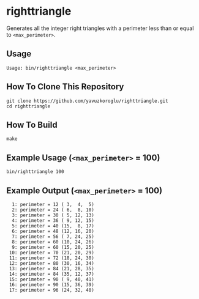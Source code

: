 # righttriangle

Generates all the integer right triangles with a perimeter less than or equal to `<max_perimeter>`.

## Usage

```
Usage: bin/righttriangle <max_perimeter>
```

## How To Clone This Repository

```
git clone https://github.com/yavuzkoroglu/righttriangle.git
cd righttriangle
```

## How To Build

```
make
```

## Example Usage (`<max_perimeter>` = 100)

```
bin/righttriangle 100
```

## Example Output (`<max_perimeter>` = 100)

```
  1: perimeter = 12	( 3,  4,  5)
  2: perimeter = 24	( 6,  8, 10)
  3: perimeter = 30	( 5, 12, 13)
  4: perimeter = 36	( 9, 12, 15)
  5: perimeter = 40	(15,  8, 17)
  6: perimeter = 48	(12, 16, 20)
  7: perimeter = 56	( 7, 24, 25)
  8: perimeter = 60	(10, 24, 26)
  9: perimeter = 60	(15, 20, 25)
 10: perimeter = 70	(21, 20, 29)
 11: perimeter = 72	(18, 24, 30)
 12: perimeter = 80	(30, 16, 34)
 13: perimeter = 84	(21, 28, 35)
 14: perimeter = 84	(35, 12, 37)
 15: perimeter = 90	( 9, 40, 41)
 16: perimeter = 90	(15, 36, 39)
 17: perimeter = 96	(24, 32, 40)

```
